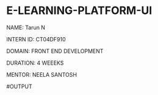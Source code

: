 # E-LEARNING-PLATFORM-UI

NAME: Tarun N

INTERN ID: CT04DF910

DOMAIN: FRONT END DEVELOPMENT

DURATION: 4 WEEEKS

MENTOR: NEELA SANTOSH

#OUTPUT
